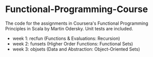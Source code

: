 Functional-Programming-Course
=============================

The code for the assignments in Coursera's Functional Programming Principles in Scala by Martin Odersky. Unit tests are included.

* week 1: recfun (Functions & Evaluations: Recursion)
* week 2: funsets (Higher Order Functions: Functional Sets)
* week 3: objsets (Data and Abstraction: Object-Oriented Sets)
